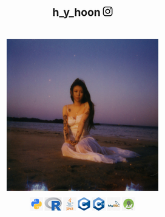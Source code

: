 <h1 align="center">h_y_hoon&nbsp;<img src="assets/instagram.png" height="25px" /></h1>

<p align="center">
<br /><br />
<a href="https://www.youtube.com/watch?v=DNf6mIZz6Zo" target="_blank"><img align="center" src="assets/baek.jpg" width="400px" alt="paul" /></a>
<br /><br />
<code><img src="icons/python.png" height="35"></code>
  <code><img src="icons/R.png" height="35"></code>
<code><img src="icons/java.png" height="35"></code>
<code><img src="icons/Cc.png" height="35"></code>
<code><img src="icons/c++.png" height="35"></code>
<code><img src="icons/mysql.png" height="35"></code>
<code><img src="icons/android.png" height="35"></code>
</p>
